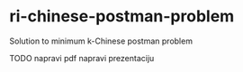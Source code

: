 # ri-chinese-postman-problem
Solution to minimum k-Chinese postman problem

TODO
napravi pdf
napravi prezentaciju
